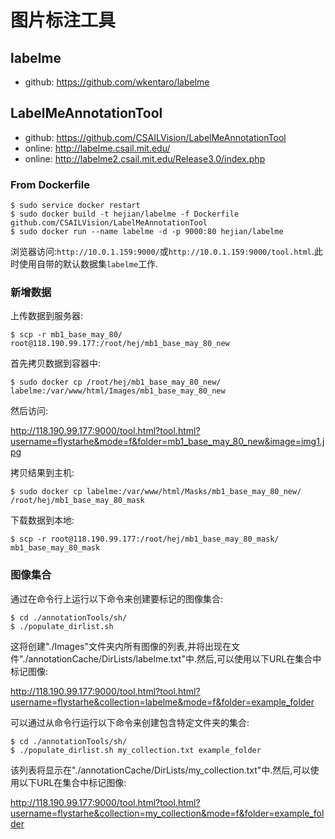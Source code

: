 # 图片标注工具

## labelme
- github: https://github.com/wkentaro/labelme

## LabelMeAnnotationTool
- github: https://github.com/CSAILVision/LabelMeAnnotationTool
- online: http://labelme.csail.mit.edu/
- online: http://labelme2.csail.mit.edu/Release3.0/index.php

### From Dockerfile

    $ sudo service docker restart
    $ sudo docker build -t hejian/labelme -f Dockerfile github.com/CSAILVision/LabelMeAnnotationTool
    $ sudo docker run --name labelme -d -p 9000:80 hejian/labelme

浏览器访问:`http://10.0.1.159:9000/`或`http://10.0.1.159:9000/tool.html`.此时使用自带的默认数据集`labelme`工作.

### 新增数据
上传数据到服务器:

    $ scp -r mb1_base_may_80/ root@118.190.99.177:/root/hej/mb1_base_may_80_new

首先拷贝数据到容器中:

    $ sudo docker cp /root/hej/mb1_base_may_80_new/ labelme:/var/www/html/Images/mb1_base_may_80_new

然后访问:

http://118.190.99.177:9000/tool.html?tool.html?username=flystarhe&mode=f&folder=mb1_base_may_80_new&image=img1.jpg

拷贝结果到主机:

    $ sudo docker cp labelme:/var/www/html/Masks/mb1_base_may_80_new/ /root/hej/mb1_base_may_80_mask

下载数据到本地:

    $ scp -r root@118.190.99.177:/root/hej/mb1_base_may_80_mask/ mb1_base_may_80_mask

### 图像集合
通过在命令行上运行以下命令来创建要标记的图像集合:

    $ cd ./annotationTools/sh/
    $ ./populate_dirlist.sh

这将创建"./Images"文件夹内所有图像的列表,并将出现在文件"./annotationCache/DirLists/labelme.txt"中.然后,可以使用以下URL在集合中标记图像:

http://118.190.99.177:9000/tool.html?tool.html?username=flystarhe&collection=labelme&mode=f&folder=example_folder

可以通过从命令行运行以下命令来创建包含特定文件夹的集合:

    $ cd ./annotationTools/sh/
    $ ./populate_dirlist.sh my_collection.txt example_folder

该列表将显示在"./annotationCache/DirLists/my_collection.txt"中.然后,可以使用以下URL在集合中标记图像:

http://118.190.99.177:9000/tool.html?tool.html?username=flystarhe&collection=my_collection&mode=f&folder=example_folder
